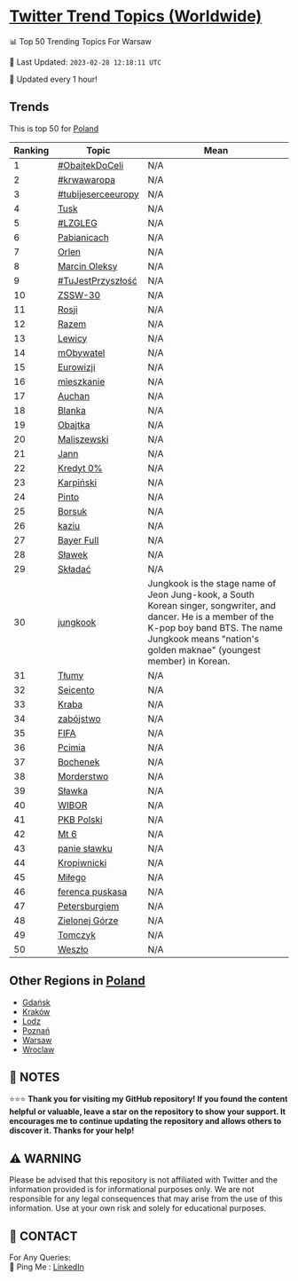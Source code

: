 [Twitter Trend Topics (Worldwide)](https://github.com/ErcinDedeoglu/Twitter-Trend-Topics)
==========


📊 Top 50 Trending Topics For Warsaw

📆 Last Updated: `2023-02-28 12:18:11 UTC`

🔧 Updated every 1 hour!


## Trends

This is top 50 for [Poland](</Poland>)

| Ranking | Topic | Mean |
| ------- | ------------ | ------------ |
| 1 | [#ObajtekDoCeli](http://twitter.com/search?q=%23ObajtekDoCeli) | N/A |
| 2 | [#krwawaropa](http://twitter.com/search?q=%23krwawaropa) | N/A |
| 3 | [#tubijeserceeuropy](http://twitter.com/search?q=%23tubijeserceeuropy) | N/A |
| 4 | [Tusk](http://twitter.com/search?q=Tusk) | N/A |
| 5 | [#LZGLEG](http://twitter.com/search?q=%23LZGLEG) | N/A |
| 6 | [Pabianicach](http://twitter.com/search?q=Pabianicach) | N/A |
| 7 | [Orlen](http://twitter.com/search?q=Orlen) | N/A |
| 8 | [Marcin Oleksy](http://twitter.com/search?q=Marcin+Oleksy) | N/A |
| 9 | [#TuJestPrzyszłość](http://twitter.com/search?q=%23TuJestPrzysz%c5%82o%c5%9b%c4%87) | N/A |
| 10 | [ZSSW-30](http://twitter.com/search?q=ZSSW-30) | N/A |
| 11 | [Rosji](http://twitter.com/search?q=Rosji) | N/A |
| 12 | [Razem](http://twitter.com/search?q=Razem) | N/A |
| 13 | [Lewicy](http://twitter.com/search?q=Lewicy) | N/A |
| 14 | [mObywatel](http://twitter.com/search?q=mObywatel) | N/A |
| 15 | [Eurowizji](http://twitter.com/search?q=Eurowizji) | N/A |
| 16 | [mieszkanie](http://twitter.com/search?q=mieszkanie) | N/A |
| 17 | [Auchan](http://twitter.com/search?q=Auchan) | N/A |
| 18 | [Blanka](http://twitter.com/search?q=Blanka) | N/A |
| 19 | [Obajtka](http://twitter.com/search?q=Obajtka) | N/A |
| 20 | [Maliszewski](http://twitter.com/search?q=Maliszewski) | N/A |
| 21 | [Jann](http://twitter.com/search?q=Jann) | N/A |
| 22 | [Kredyt 0%](http://twitter.com/search?q=Kredyt+0%25) | N/A |
| 23 | [Karpiński](http://twitter.com/search?q=Karpi%c5%84ski) | N/A |
| 24 | [Pinto](http://twitter.com/search?q=Pinto) | N/A |
| 25 | [Borsuk](http://twitter.com/search?q=Borsuk) | N/A |
| 26 | [kaziu](http://twitter.com/search?q=kaziu) | N/A |
| 27 | [Bayer Full](http://twitter.com/search?q=Bayer+Full) | N/A |
| 28 | [Sławek](http://twitter.com/search?q=S%c5%82awek) | N/A |
| 29 | [Składać](http://twitter.com/search?q=Sk%c5%82ada%c4%87) | N/A |
| 30 | [jungkook](http://twitter.com/search?q=jungkook) | Jungkook is the stage name of Jeon Jung-kook, a South Korean singer, songwriter, and dancer. He is a member of the K-pop boy band BTS. The name Jungkook means "nation's golden maknae" (youngest member) in Korean. |
| 31 | [Tłumy](http://twitter.com/search?q=T%c5%82umy) | N/A |
| 32 | [Seicento](http://twitter.com/search?q=Seicento) | N/A |
| 33 | [Kraba](http://twitter.com/search?q=Kraba) | N/A |
| 34 | [zabójstwo](http://twitter.com/search?q=zab%c3%b3jstwo) | N/A |
| 35 | [FIFA](http://twitter.com/search?q=FIFA) | N/A |
| 36 | [Pcimia](http://twitter.com/search?q=Pcimia) | N/A |
| 37 | [Bochenek](http://twitter.com/search?q=Bochenek) | N/A |
| 38 | [Morderstwo](http://twitter.com/search?q=Morderstwo) | N/A |
| 39 | [Sławka](http://twitter.com/search?q=S%c5%82awka) | N/A |
| 40 | [WIBOR](http://twitter.com/search?q=WIBOR) | N/A |
| 41 | [PKB Polski](http://twitter.com/search?q=PKB+Polski) | N/A |
| 42 | [Mt 6](http://twitter.com/search?q=Mt+6) | N/A |
| 43 | [panie sławku](http://twitter.com/search?q=panie+s%c5%82awku) | N/A |
| 44 | [Kropiwnicki](http://twitter.com/search?q=Kropiwnicki) | N/A |
| 45 | [Miłego](http://twitter.com/search?q=Mi%c5%82ego) | N/A |
| 46 | [ferenca puskasa](http://twitter.com/search?q=ferenca+puskasa) | N/A |
| 47 | [Petersburgiem](http://twitter.com/search?q=Petersburgiem) | N/A |
| 48 | [Zielonej Górze](http://twitter.com/search?q=Zielonej+G%c3%b3rze) | N/A |
| 49 | [Tomczyk](http://twitter.com/search?q=Tomczyk) | N/A |
| 50 | [Weszło](http://twitter.com/search?q=Wesz%c5%82o) | N/A |



## Other Regions in [Poland](</Poland>)

* [Gdańsk](</Poland/Gdańsk.md>)
* [Kraków](</Poland/Kraków.md>)
* [Lodz](</Poland/Lodz.md>)
* [Poznań](</Poland/Poznań.md>)
* [Warsaw](</Poland/Warsaw.md>)
* [Wroclaw](</Poland/Wroclaw.md>)



## 📝 NOTES

⭐⭐⭐ **Thank you for visiting my GitHub repository! If you found the content helpful or valuable, leave a star on the repository to show your support. It encourages me to continue updating the repository and allows others to discover it. Thanks for your help!**


## ⚠️ WARNING

Please be advised that this repository is not affiliated with Twitter and the information provided is for informational purposes only. We are not responsible for any legal consequences that may arise from the use of this information. Use at your own risk and solely for educational purposes.


## 📨 CONTACT

 For Any Queries:  
            🏓 Ping Me : [LinkedIn](https://www.linkedin.com/in/ercindedeoglu/)
